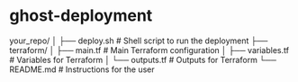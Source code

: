 # ghost-deployment
your_repo/
│
├── deploy.sh               # Shell script to run the deployment
├── terraform/
│   ├── main.tf             # Main Terraform configuration
│   ├── variables.tf        # Variables for Terraform
│   └── outputs.tf          # Outputs for Terraform
└── README.md               # Instructions for the user
